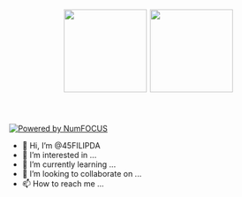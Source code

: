 <h1 align="center">
<img src="https://drive.google.com/uc?id=1Y0Z0Z_p6GGUb7THTJAveeVB3yEdb6qP4" width="150">
<img src="https://drive.google.com/uc?id=1EBEpD5H3t6DFcWsk7uH6T4NpIs249NaS" width="150">
</h1><br>

[![Powered by NumFOCUS](https://img.shields.io/badge/powered%20by-NumFOCUS-orange.svg?style=flat&colorA=E1523D&colorB=007D8A)](
https://numfocus.org)

- 👋 Hi, I’m @45FILIPDA
- 👀 I’m interested in ...
- 🌱 I’m currently learning ...
- 💞️ I’m looking to collaborate on ...
- 📫 How to reach me ...

<!---
45FILIPDA/45FILIPDA is a ✨ special ✨ repository because its `README.md` (this file) appears on your GitHub profile.
You can click the Preview link to take a look at your changes.
--->
